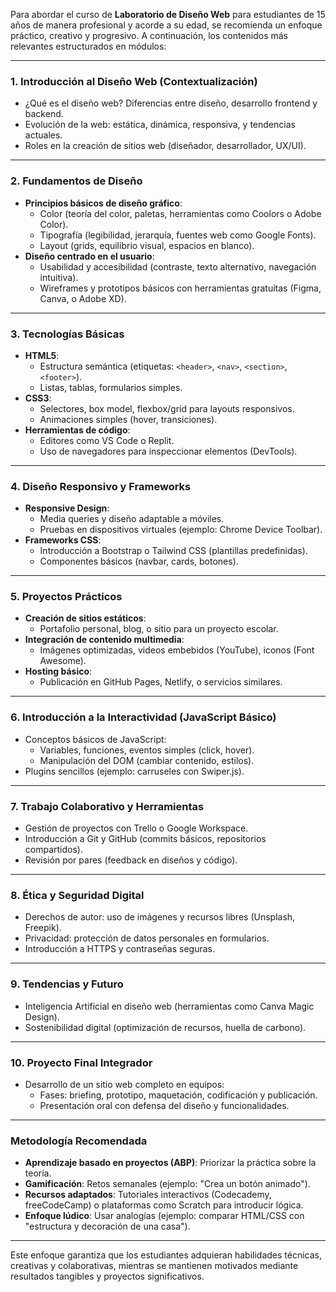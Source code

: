 Para abordar el curso de **Laboratorio de Diseño Web** para estudiantes de 15 años de manera profesional y acorde a su edad, se recomienda un enfoque práctico, creativo y progresivo. A continuación, los contenidos más relevantes estructurados en módulos:

---

### **1. Introducción al Diseño Web (Contextualización)**  
- ¿Qué es el diseño web? Diferencias entre diseño, desarrollo frontend y backend.  
- Evolución de la web: estática, dinámica, responsiva, y tendencias actuales.  
- Roles en la creación de sitios web (diseñador, desarrollador, UX/UI).  

---

### **2. Fundamentos de Diseño**  
- **Principios básicos de diseño gráfico**:  
  - Color (teoría del color, paletas, herramientas como Coolors o Adobe Color).  
  - Tipografía (legibilidad, jerarquía, fuentes web como Google Fonts).  
  - Layout (grids, equilibrio visual, espacios en blanco).  
- **Diseño centrado en el usuario**:  
  - Usabilidad y accesibilidad (contraste, texto alternativo, navegación intuitiva).  
  - Wireframes y prototipos básicos con herramientas gratuitas (Figma, Canva, o Adobe XD).  

---

### **3. Tecnologías Básicas**  
- **HTML5**:  
  - Estructura semántica (etiquetas: `<header>`, `<nav>`, `<section>`, `<footer>`).  
  - Listas, tablas, formularios simples.  
- **CSS3**:  
  - Selectores, box model, flexbox/grid para layouts responsivos.  
  - Animaciones simples (hover, transiciones).  
- **Herramientas de código**:  
  - Editores como VS Code o Replit.  
  - Uso de navegadores para inspeccionar elementos (DevTools).  

---

### **4. Diseño Responsivo y Frameworks**  
- **Responsive Design**:  
  - Media queries y diseño adaptable a móviles.  
  - Pruebas en dispositivos virtuales (ejemplo: Chrome Device Toolbar).  
- **Frameworks CSS**:  
  - Introducción a Bootstrap o Tailwind CSS (plantillas predefinidas).  
  - Componentes básicos (navbar, cards, botones).  

---

### **5. Proyectos Prácticos**  
- **Creación de sitios estáticos**:  
  - Portafolio personal, blog, o sitio para un proyecto escolar.  
- **Integración de contenido multimedia**:  
  - Imágenes optimizadas, videos embebidos (YouTube), iconos (Font Awesome).  
- **Hosting básico**:  
  - Publicación en GitHub Pages, Netlify, o servicios similares.  

---

### **6. Introducción a la Interactividad (JavaScript Básico)**  
- Conceptos básicos de JavaScript:  
  - Variables, funciones, eventos simples (click, hover).  
  - Manipulación del DOM (cambiar contenido, estilos).  
- Plugins sencillos (ejemplo: carruseles con Swiper.js).  

---

### **7. Trabajo Colaborativo y Herramientas**  
- Gestión de proyectos con Trello o Google Workspace.  
- Introducción a Git y GitHub (commits básicos, repositorios compartidos).  
- Revisión por pares (feedback en diseños y código).  

---

### **8. Ética y Seguridad Digital**  
- Derechos de autor: uso de imágenes y recursos libres (Unsplash, Freepik).  
- Privacidad: protección de datos personales en formularios.  
- Introducción a HTTPS y contraseñas seguras.  

---

### **9. Tendencias y Futuro**  
- Inteligencia Artificial en diseño web (herramientas como Canva Magic Design).  
- Sostenibilidad digital (optimización de recursos, huella de carbono).  

---

### **10. Proyecto Final Integrador**  
- Desarrollo de un sitio web completo en equipos:  
  - Fases: briefing, prototipo, maquetación, codificación y publicación.  
  - Presentación oral con defensa del diseño y funcionalidades.  

---

### **Metodología Recomendada**  
- **Aprendizaje basado en proyectos (ABP)**: Priorizar la práctica sobre la teoría.  
- **Gamificación**: Retos semanales (ejemplo: "Crea un botón animado").  
- **Recursos adaptados**: Tutoriales interactivos (Codecademy, freeCodeCamp) o plataformas como Scratch para introducir lógica.  
- **Enfoque lúdico**: Usar analogías (ejemplo: comparar HTML/CSS con "estructura y decoración de una casa").  

---

Este enfoque garantiza que los estudiantes adquieran habilidades técnicas, creativas y colaborativas, mientras se mantienen motivados mediante resultados tangibles y proyectos significativos.